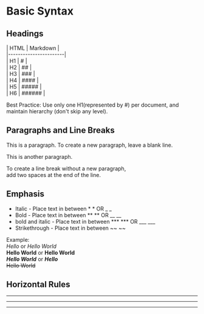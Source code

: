  #           Basic Syntax
## Headings  
  
|   HTML    |  Markdown |  
|-----------------------|  
|   H1      |   #       |  
|   H2      |   ##      |  
|   H3      |   ###     |  
|   H4      |   ####    |  
|   H5      |   #####   |  
|   H6      |   ######  |   
  
Best Practice: Use only one H1(represented by #) per document, and maintain hierarchy (don't skip any level).


## Paragraphs and Line Breaks
This is a paragraph. To create a new paragraph, leave a blank line.

This is another paragraph.

To create a line break without a new paragraph,  
add two spaces at the end of the line.
  
  
## Emphasis
   - Italic - Place text in between * * OR _ _
   - Bold   - Place text in between ** **  OR __ __
   - bold and italic - Place text in between *** *** OR ___ ___
   - Strikethrough - Place text in between ~~ ~~
     
Example:  
*Hello* or _Hello World_  
**Hello World** or __Hello World__  
***Hello World*** or ___Hello___  
~~Hello World~~   

## Horizontal Rules
  ---  
  ***  
  ---  


